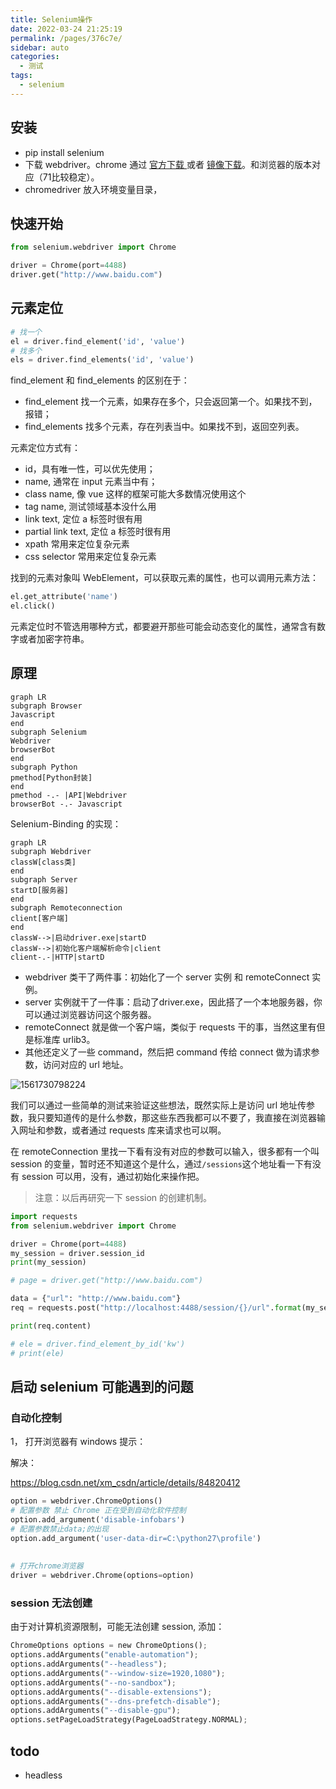 ```yaml
---
title: Selenium操作
date: 2022-03-24 21:25:19
permalink: /pages/376c7e/
sidebar: auto
categories:
  - 测试
tags:
  - selenium
---
```





## 安装
- pip install selenium
- 下载 webdriver。chrome 通过 [官方下载 ](https://sites.google.com/a/chromium.org/chromedriver/downloads) 或者 [镜像下载](https://registry.npmmirror.com/binary.html)。和浏览器的版本对应（71比较稳定）。
- chromedriver 放入环境变量目录，



## 快速开始

```python
from selenium.webdriver import Chrome

driver = Chrome(port=4488)
driver.get("http://www.baidu.com")
```



## 元素定位

```python
# 找一个
el = driver.find_element('id', 'value')
# 找多个
els = driver.find_elements('id', 'value')
```

find_element 和 find_elements 的区别在于：
- find_element 找一个元素，如果存在多个，只会返回第一个。如果找不到，报错；
- find_elements 找多个元素，存在列表当中。如果找不到，返回空列表。


元素定位方式有： 
- id，具有唯一性，可以优先使用；
- name,  通常在 input 元素当中有；
- class name, 像 vue 这样的框架可能大多数情况使用这个
- tag name, 测试领域基本没什么用
- link text, 定位 a 标签时很有用
- partial link text, 定位 a 标签时很有用
- xpath 常用来定位复杂元素
- css selector 常用来定位复杂元素


找到的元素对象叫 WebElement，可以获取元素的属性，也可以调用元素方法：

```python
el.get_attribute('name')
el.click()
```


元素定位时不管选用哪种方式，都要避开那些可能会动态变化的属性，通常含有数字或者加密字符串。







## 原理

```mermaid
graph LR
subgraph Browser
Javascript
end
subgraph Selenium
Webdriver
browserBot
end
subgraph Python
pmethod[Python封装]
end
pmethod -.- |API|Webdriver
browserBot -.- Javascript

```



Selenium-Binding 的实现：

```mermaid
graph LR
subgraph Webdriver
classW[class类]
end
subgraph Server
startD[服务器]
end
subgraph Remoteconnection
client[客户端]
end
classW-->|启动driver.exe|startD
classW-->|初始化客户端解析命令|client
client-.-|HTTP|startD

```

- webdriver 类干了两件事：初始化了一个 server 实例 和 remoteConnect 实例。
- server 实例就干了一件事：启动了driver.exe，因此搭了一个本地服务器，你可以通过浏览器访问这个服务器。
- remoteConnect 就是做一个客户端，类似于 requests 干的事，当然这里有但是标准库 urlib3。
- 其他还定义了一些 command，然后把 command 传给 connect 做为请求参数，访问对应的 url 地址。

![1561730798224](D:\data\雨泽\typora图片\1561730798224.png)

我们可以通过一些简单的测试来验证这些想法，既然实际上是访问 url 地址传参数，我只要知道传的是什么参数，那这些东西我都可以不要了，我直接在浏览器输入网址和参数，或者通过 requests 库来请求也可以啊。

在 remoteConnection 里找一下看有没有对应的参数可以输入，很多都有一个叫 session 的变量，暂时还不知道这个是什么，通过`/sessions`这个地址看一下有没有 session 可以用，没有，通过初始化来操作把。

> 注意：以后再研究一下 session 的创建机制。

```python
import requests
from selenium.webdriver import Chrome

driver = Chrome(port=4488)
my_session = driver.session_id
print(my_session)

# page = driver.get("http://www.baidu.com")

data = {"url": "http://www.baidu.com"}
req = requests.post("http://localhost:4488/session/{}/url".format(my_session), json=data)

print(req.content)

# ele = driver.find_element_by_id('kw')
# print(ele)
```





## 启动 selenium 可能遇到的问题

### 自动化控制
1， 打开浏览器有 windows 提示：

解决：

https://blog.csdn.net/xm_csdn/article/details/84820412 

```python
option = webdriver.ChromeOptions()
# 配置参数 禁止 Chrome 正在受到自动化软件控制
option.add_argument('disable-infobars')
# 配置参数禁止data;的出现
option.add_argument('user-data-dir=C:\python27\profile')
 
 
# 打开chrome浏览器
driver = webdriver.Chrome(options=option)
```



### session 无法创建

由于对计算机资源限制，可能无法创建 session, 添加：

```python
ChromeOptions options = new ChromeOptions();
options.addArguments("enable-automation");
options.addArguments("--headless");
options.addArguments("--window-size=1920,1080");
options.addArguments("--no-sandbox");
options.addArguments("--disable-extensions");
options.addArguments("--dns-prefetch-disable");
options.addArguments("--disable-gpu");
options.setPageLoadStrategy(PageLoadStrategy.NORMAL);
```














## todo
- headless





